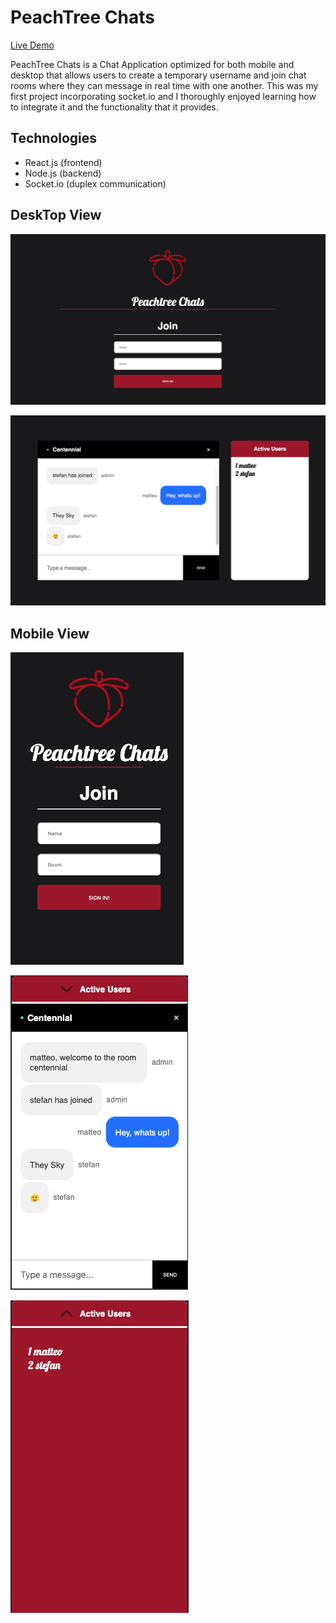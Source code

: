 # PeachTree Chats

[Live Demo](https://peachtree.netlify.app "Live Demo")

PeachTree Chats is a Chat Application optimized for both mobile and desktop that allows users to create a temporary username
and join chat rooms where they can message in real time with one another. This was
my first project incorporating socket.io and I thoroughly enjoyed learning how to integrate
it and the functionality that it provides.

## Technologies

- React.js (frontend)
- Node.js (backend)
- Socket.io (duplex communication)

## DeskTop View

![Join](./Assets/DesktopJoin.png)

![Chat](./Assets/DesktopChat.png)

## Mobile View

![Join](./Assets/MobileJoin.png)

![Chat](./Assets/MobileChat.png)

![Active Users](./Assets/MobileActiveUsers.png)
